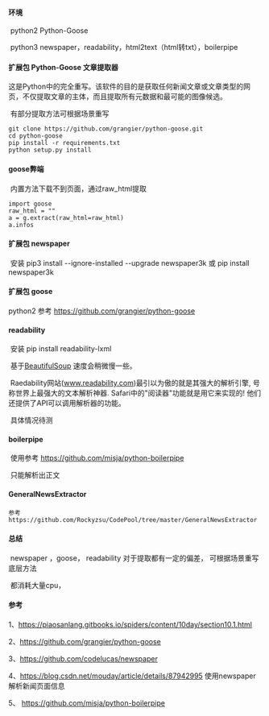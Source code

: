 #### 环境

​	python2		Python-Goose

​	python3		newspaper，readability，html2text（html转txt），boilerpipe

#### 扩展包 Python-Goose 文章提取器

​       这是Python中的完全重写。该软件的目的是获取任何新闻文章或文章类型的网页，不仅提取文章的主体，而且提取所有元数据和最可能的图像候选。

​	有部分提取方法可根据场景重写

```
git clone https://github.com/grangier/python-goose.git
cd python-goose
pip install -r requirements.txt
python setup.py install
```

#### goose弊端

​	内置方法下载不到页面，通过raw_html提取

```
import goose
raw_html = ""
a = g.extract(raw_html=raw_html)
a.infos
```

#### 扩展包 newspaper

​	安装    pip3 install --ignore-installed --upgrade newspaper3k 或 pip install newspaper3k

#### 扩展包 goose
   python2
   参考  https://github.com/grangier/python-goose

#### readability

​	安装 	pip install readability-lxml

​	基于[BeautifulSoup](http://www.pythonclub.org/modules/beautifulsoup/start)  速度会稍微慢一些。

​	Raedability网站(www.readability.com)最引以为傲的就是其强大的解析引擎, 号称世界上最强大的文本解析神器. Safari中的"阅读器"功能就是用它来实现的! 他们还提供了API可以调用解析器的功能。

​	具体情况待测

#### boilerpipe

​	使用参考 https://github.com/misja/python-boilerpipe

​	只能解析出正文

#### GeneralNewsExtractor
    参考 https://github.com/Rockyzsu/CodePool/tree/master/GeneralNewsExtractor
    
#### 总结

​	newspaper ，goose，  readability 对于提取都有一定的偏差， 可根据场景重写底层方法

​	都消耗大量cpu，

#### 参考

1、https://piaosanlang.gitbooks.io/spiders/content/10day/section10.1.html

2、https://github.com/grangier/python-goose

3、https://github.com/codelucas/newspaper

4、https://blog.csdn.net/mouday/article/details/87942995 使用newspaper解析新闻页面信息

5、 https://github.com/misja/python-boilerpipe